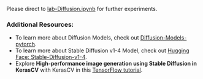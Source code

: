 Please direct to [lab-Diffusion.ipynb](lab-diffustion_MNIST.ipynb) for further experiments.

### Additional Resources:
- To learn more about Diffusion Models, check out [Diffusion-Models-pytorch](https://github.com/dome272/Diffusion-Models-pytorch).
- To learn more about Stable Diffusion v1-4 Model, check out [Hugging Face: Stable-Diffusion-v1-4](https://huggingface.co/CompVis/stable-diffusion-v1-4).
- Explore **High-performance image generation using Stable Diffusion in KerasCV** with KerasCV in this [TensorFlow tutorial](https://www.tensorflow.org/tutorials/generative/generate_images_with_stable_diffusion).